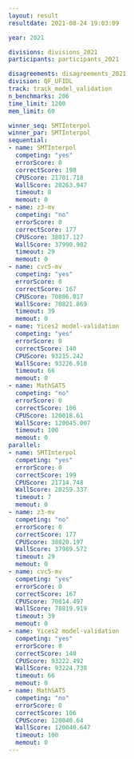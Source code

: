 ```yaml
---
layout: result
resultdate: 2021-08-24 19:03:09

year: 2021

divisions: divisions_2021
participants: participants_2021

disagreements: disagreements_2021
division: QF_UFIDL
track: track_model_validation
n_benchmarks: 206
time_limit: 1200
mem_limit: 60

winner_seq: SMTInterpol
winner_par: SMTInterpol
sequential:
- name: SMTInterpol
  competing: "yes"
  errorScore: 0
  correctScore: 198
  CPUScore: 21701.718
  WallScore: 20263.947
  timeout: 8
  memout: 0
- name: z3-mv
  competing: "no"
  errorScore: 0
  correctScore: 177
  CPUScore: 38017.127
  WallScore: 37990.902
  timeout: 29
  memout: 0
- name: cvc5-mv
  competing: "yes"
  errorScore: 0
  correctScore: 167
  CPUScore: 70806.017
  WallScore: 70821.869
  timeout: 39
  memout: 0
- name: Yices2 model-validation
  competing: "yes"
  errorScore: 0
  correctScore: 140
  CPUScore: 93215.242
  WallScore: 93226.918
  timeout: 66
  memout: 0
- name: MathSAT5
  competing: "no"
  errorScore: 0
  correctScore: 106
  CPUScore: 120018.61
  WallScore: 120045.007
  timeout: 100
  memout: 0
parallel:
- name: SMTInterpol
  competing: "yes"
  errorScore: 0
  correctScore: 199
  CPUScore: 21714.748
  WallScore: 20259.337
  timeout: 7
  memout: 0
- name: z3-mv
  competing: "no"
  errorScore: 0
  correctScore: 177
  CPUScore: 38020.197
  WallScore: 37989.572
  timeout: 29
  memout: 0
- name: cvc5-mv
  competing: "yes"
  errorScore: 0
  correctScore: 167
  CPUScore: 70814.497
  WallScore: 70819.919
  timeout: 39
  memout: 0
- name: Yices2 model-validation
  competing: "yes"
  errorScore: 0
  correctScore: 140
  CPUScore: 93222.492
  WallScore: 93224.738
  timeout: 66
  memout: 0
- name: MathSAT5
  competing: "no"
  errorScore: 0
  correctScore: 106
  CPUScore: 120040.64
  WallScore: 120040.647
  timeout: 100
  memout: 0
---
```

